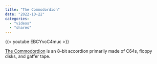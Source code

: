 ```yaml
---
title: "The Commodordion"
date: "2022-10-22"
categories:
  - "videos"
  - "shares"
---
```


{{< youtube EBCYvoC4muc >}}

[The Commodordion](https://linusakesson.net/commodordion/index.php) is an 8-bit accordion primarily made of C64s, floppy disks, and gaffer tape.